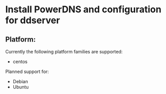 # Install PowerDNS and configuration for ddserver

## Platform:

Currently the following platform families are supported:

* centos

Planned support for:
* Debian
* Ubuntu
